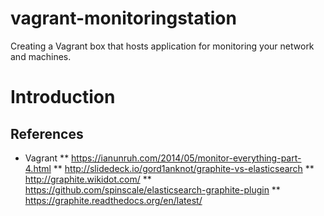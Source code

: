 vagrant-monitoringstation
=========================

Creating a Vagrant box that hosts application for monitoring your network and machines.

# Introduction

## References

* Vagrant
** https://ianunruh.com/2014/05/monitor-everything-part-4.html
** http://slidedeck.io/gord1anknot/graphite-vs-elasticsearch
** http://graphite.wikidot.com/
** https://github.com/spinscale/elasticsearch-graphite-plugin
** https://graphite.readthedocs.org/en/latest/
